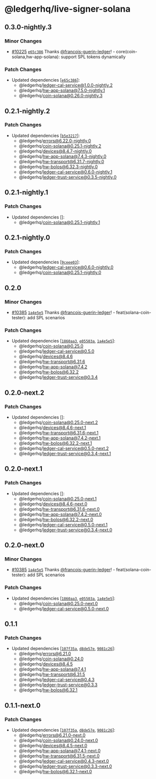 # @ledgerhq/live-signer-solana

## 0.3.0-nightly.3

### Minor Changes

- [#10225](https://github.com/LedgerHQ/ledger-live/pull/10225) [`e65c386`](https://github.com/LedgerHQ/ledger-live/commit/e65c386cfb3e53e3ee9f501dc08971a93eb5cf81) Thanks [@francois-guerin-ledger](https://github.com/francois-guerin-ledger)! - core(coin-solana,hw-app-solana): support SPL tokens dynamically

### Patch Changes

- Updated dependencies [[`e65c386`](https://github.com/LedgerHQ/ledger-live/commit/e65c386cfb3e53e3ee9f501dc08971a93eb5cf81)]:
  - @ledgerhq/ledger-cal-service@1.0.0-nightly.2
  - @ledgerhq/hw-app-solana@7.5.0-nightly.1
  - @ledgerhq/coin-solana@0.26.0-nightly.3

## 0.2.1-nightly.2

### Patch Changes

- Updated dependencies [[`b5e3217`](https://github.com/LedgerHQ/ledger-live/commit/b5e321789d3a6f9cb1916067790590640db0876f)]:
  - @ledgerhq/errors@6.22.0-nightly.0
  - @ledgerhq/coin-solana@0.25.1-nightly.2
  - @ledgerhq/devices@8.4.7-nightly.0
  - @ledgerhq/hw-app-solana@7.4.3-nightly.0
  - @ledgerhq/hw-transport@6.31.7-nightly.0
  - @ledgerhq/hw-bolos@6.32.3-nightly.0
  - @ledgerhq/ledger-cal-service@0.6.0-nightly.1
  - @ledgerhq/ledger-trust-service@0.3.5-nightly.0

## 0.2.1-nightly.1

### Patch Changes

- Updated dependencies []:
  - @ledgerhq/coin-solana@0.25.1-nightly.1

## 0.2.1-nightly.0

### Patch Changes

- Updated dependencies [[`9ceee03`](https://github.com/LedgerHQ/ledger-live/commit/9ceee03c33c41bb035fe64f9303acd36872536b6)]:
  - @ledgerhq/ledger-cal-service@0.6.0-nightly.0
  - @ledgerhq/coin-solana@0.25.1-nightly.0

## 0.2.0

### Minor Changes

- [#10385](https://github.com/LedgerHQ/ledger-live/pull/10385) [`1a4e5e5`](https://github.com/LedgerHQ/ledger-live/commit/1a4e5e5913fe5e12d6127b36f3849e4c81e5e50e) Thanks [@francois-guerin-ledger](https://github.com/francois-guerin-ledger)! - feat(solana-coin-tester): add SPL scenarios

### Patch Changes

- Updated dependencies [[`1860aa3`](https://github.com/LedgerHQ/ledger-live/commit/1860aa33a013716fbd128089faaf7562de1748c8), [`e05503a`](https://github.com/LedgerHQ/ledger-live/commit/e05503a0d9d7b38c5bfc48b6d1b1536bb399117f), [`1a4e5e5`](https://github.com/LedgerHQ/ledger-live/commit/1a4e5e5913fe5e12d6127b36f3849e4c81e5e50e)]:
  - @ledgerhq/coin-solana@0.25.0
  - @ledgerhq/ledger-cal-service@0.5.0
  - @ledgerhq/devices@8.4.6
  - @ledgerhq/hw-transport@6.31.6
  - @ledgerhq/hw-app-solana@7.4.2
  - @ledgerhq/hw-bolos@6.32.2
  - @ledgerhq/ledger-trust-service@0.3.4

## 0.2.0-next.2

### Patch Changes

- Updated dependencies []:
  - @ledgerhq/coin-solana@0.25.0-next.2
  - @ledgerhq/devices@8.4.6-next.1
  - @ledgerhq/hw-transport@6.31.6-next.1
  - @ledgerhq/hw-app-solana@7.4.2-next.1
  - @ledgerhq/hw-bolos@6.32.2-next.1
  - @ledgerhq/ledger-cal-service@0.5.0-next.2
  - @ledgerhq/ledger-trust-service@0.3.4-next.1

## 0.2.0-next.1

### Patch Changes

- Updated dependencies []:
  - @ledgerhq/coin-solana@0.25.0-next.1
  - @ledgerhq/devices@8.4.6-next.0
  - @ledgerhq/hw-transport@6.31.6-next.0
  - @ledgerhq/hw-app-solana@7.4.2-next.0
  - @ledgerhq/hw-bolos@6.32.2-next.0
  - @ledgerhq/ledger-cal-service@0.5.0-next.1
  - @ledgerhq/ledger-trust-service@0.3.4-next.0

## 0.2.0-next.0

### Minor Changes

- [#10385](https://github.com/LedgerHQ/ledger-live/pull/10385) [`1a4e5e5`](https://github.com/LedgerHQ/ledger-live/commit/1a4e5e5913fe5e12d6127b36f3849e4c81e5e50e) Thanks [@francois-guerin-ledger](https://github.com/francois-guerin-ledger)! - feat(solana-coin-tester): add SPL scenarios

### Patch Changes

- Updated dependencies [[`1860aa3`](https://github.com/LedgerHQ/ledger-live/commit/1860aa33a013716fbd128089faaf7562de1748c8), [`e05503a`](https://github.com/LedgerHQ/ledger-live/commit/e05503a0d9d7b38c5bfc48b6d1b1536bb399117f), [`1a4e5e5`](https://github.com/LedgerHQ/ledger-live/commit/1a4e5e5913fe5e12d6127b36f3849e4c81e5e50e)]:
  - @ledgerhq/coin-solana@0.25.0-next.0
  - @ledgerhq/ledger-cal-service@0.5.0-next.0

## 0.1.1

### Patch Changes

- Updated dependencies [[`107f35a`](https://github.com/LedgerHQ/ledger-live/commit/107f35a0650412716b088a3503b86435e6d9cf47), [`d8de57e`](https://github.com/LedgerHQ/ledger-live/commit/d8de57e1c166bc06620828043ed2795e19718fe9), [`9081c26`](https://github.com/LedgerHQ/ledger-live/commit/9081c2648490f977469a33762a3c67bb2c2a0be5)]:
  - @ledgerhq/errors@6.21.0
  - @ledgerhq/coin-solana@0.24.0
  - @ledgerhq/devices@8.4.5
  - @ledgerhq/hw-app-solana@7.4.1
  - @ledgerhq/hw-transport@6.31.5
  - @ledgerhq/ledger-cal-service@0.4.3
  - @ledgerhq/ledger-trust-service@0.3.3
  - @ledgerhq/hw-bolos@6.32.1

## 0.1.1-next.0

### Patch Changes

- Updated dependencies [[`107f35a`](https://github.com/LedgerHQ/ledger-live/commit/107f35a0650412716b088a3503b86435e6d9cf47), [`d8de57e`](https://github.com/LedgerHQ/ledger-live/commit/d8de57e1c166bc06620828043ed2795e19718fe9), [`9081c26`](https://github.com/LedgerHQ/ledger-live/commit/9081c2648490f977469a33762a3c67bb2c2a0be5)]:
  - @ledgerhq/errors@6.21.0-next.0
  - @ledgerhq/coin-solana@0.24.0-next.0
  - @ledgerhq/devices@8.4.5-next.0
  - @ledgerhq/hw-app-solana@7.4.1-next.0
  - @ledgerhq/hw-transport@6.31.5-next.0
  - @ledgerhq/ledger-cal-service@0.4.3-next.0
  - @ledgerhq/ledger-trust-service@0.3.3-next.0
  - @ledgerhq/hw-bolos@6.32.1-next.0
